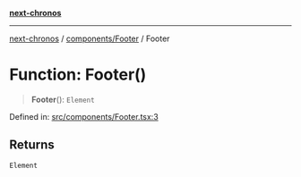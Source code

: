 [**next-chronos**](../../../README.md)

***

[next-chronos](../../../README.md) / [components/Footer](../README.md) / Footer

# Function: Footer()

> **Footer**(): `Element`

Defined in: [src/components/Footer.tsx:3](https://github.com/Bababum95/next-chronos/blob/41860730c8dd12c16699269e1eee86402c8d1a9f/src/components/Footer.tsx#L3)

## Returns

`Element`
